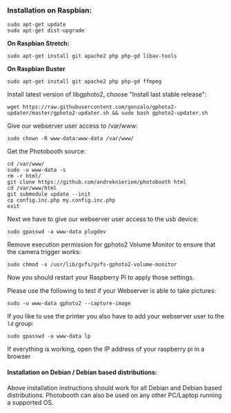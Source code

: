 ### Installation on Raspbian:
```
sudo apt-get update
sudo apt-get dist-upgrade
```

**On Raspbian Stretch:**
```
sudo apt-get install git apache2 php php-gd libav-tools
```

**On Raspbian Buster**
```
sudo apt-get install git apache2 php php-gd ffmpeg
```

Install latest version of libgphoto2, choose "Install last stable release":
```
wget https://raw.githubusercontent.com/gonzalo/gphoto2-updater/master/gphoto2-updater.sh && sudo bash gphoto2-updater.sh
```

Give our webserver user access to /var/www:
```
sudo chown -R www-data:www-data /var/www/
```

Get the Photobooth source:
```
cd /var/www/
sudo -u www-data -s
rm -r html/
git clone https://github.com/andreknieriem/photobooth html
cd /var/www/html
git submodule update --init
cp config.inc.php my.config.inc.php
exit
```

Next we have to give our webserver user access to the usb device:
```
sudo gpasswd -a www-data plugdev
```

Remove execution permission for gphoto2 Volume Monitor to ensure that the camera trigger works:
```
sudo chmod -x /usr/lib/gvfs/gvfs-gphoto2-volume-monitor
```

Now you should restart your Raspberry Pi to apply those settings.


Please use the following to test if your Webserver is able to take pictures:

```
sudo -u www-data gphoto2 --capture-image
```

If you like to use the printer you also have to add your webserver user to the `ld` group:

```
sudo gpasswd -a www-data lp
```

If everything is working, open the IP address of your raspberry pi in a browser


#### Installation on Debian / Debian based distributions:
Above installation instructions should work for all Debian and Debian based distributions.
Photobooth can also be used on any other PC/Laptop running a supported OS.
